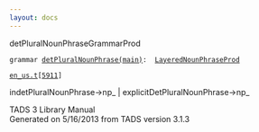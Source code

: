 ```yaml
---
layout: docs
---
```

<span class="title">detPluralNounPhrase</span><span class="type">GrammarProd</span>

`grammar `<span class="classExtLink">[`detPluralNounPhrase(main)`](../object/detPluralNounPhrase(main).html)</span>` :   `[`LayeredNounPhraseProd`](../object/LayeredNounPhraseProd.html)

[`en_us.t`](../file/en_us.t.html)`[`[`5911`](../source/en_us.t.html#5911)`]`

<div class="gramrule">

indetPluralNounPhrase-\>np\_ \| explicitDetPluralNounPhrase-\>np\_  

</div>

<div class="ftr">

TADS 3 Library Manual  
Generated on 5/16/2013 from TADS version 3.1.3

</div>

